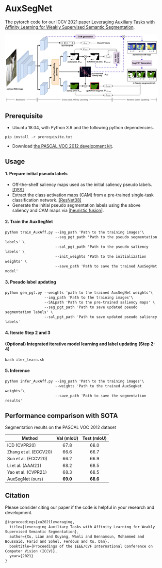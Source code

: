 # AuxSegNet

The pytorch code for our ICCV 2021 paper [Leveraging Auxiliary Tasks with Affinity Learning for Weakly Supervised Semantic Segmentation](https://arxiv.org/abs/2107.11787).

<p align="left">
  <img src="mis/framework2.jpg" width="720" title="" >
</p>

## Prerequisite
- Ubuntu 18.04, with Python 3.6 and the following python dependencies.
```
pip install -r prerequisite.txt
```
- Download [the PASCAL VOC 2012 development kit](http://host.robots.ox.ac.uk/pascal/VOC/voc2012).

## Usage


#### 1. Prepare initial pseudo labels
- Off-the-shelf saliency maps used as the initial saliency pseudo labels. [[DSS]](https://drive.google.com/open?id=1Ls2HBtg3jUiuk3WUuMtdUOVUFCgvE8IX)
- Extract the class activation maps (CAM) from a pre-trained single-task classification network. [[ResNet38]](https://drive.google.com/file/d/1xESB7017zlZHqxEWuh1Rb89UhjTGIKOA/view?usp=sharing)
- Generate the initial pseudo segmentation labels using the above saliency and CAM maps via [[heuristic fusion]](https://github.com/xulianuwa/AuxSegNet/blob/597506a4f44cca81d11c986217e5318361e8f65e/tool/imutils.py#L36).
#### 2. Train the AuxSegNet

```
python train_AuxAff.py --img_path 'Path to the training images'\
                       --seg_pgt_path 'Path to the pseudo segmentation labels' \
                       --sal_pgt_path 'Path to the pseudo saliency labels' \
                       --init_weights 'Path to the initialization weights' \
                       --save_path 'Path to save the trained AuxSegNet model' 
```


#### 3. Pseudo label updating
```
python gen_pgt.py --weights 'path to the trained AuxSegNet weights'\   
                  --img_path 'Path to the training images'\
                  --SALpath 'Path to the pre-trained saliency maps' \
                  --seg_pgt_path 'Path to save updated pseudo segmentation labels' \
                  --sal_pgt_path 'Path to save updated pseudo saliency labels' 
```
#### 4. Iterate Step 2 and 3

#### (Optional) Integrated iterative model learning and label updating (Step 2-4) 
```
bash iter_learn.sh
```
#### 5. Inference
```
python infer_AuxAff.py --img_path 'Path to the training images'\
                       --weights 'Path to the trained AuxSegNet weights'\
                       --save_path 'Path to save the segmentation results'

```
## Performance comparison with SOTA 

Segmentation results on the PASCAL VOC 2012 dataset

| Method         | Val (mIoU)    | Test (mIoU)    | 
| ------------- |:-------------:|:-----:|
|ICD (CVPR20)|67.8|68.0|
|Zhang et al. (ECCV20)|66.6|66.7|
|Sun et al. (ECCV20)|66.2|66.9|
| Li et al. (AAAI21)        | 68.2 | 68.5 | 
| Yao et al. (CVPR21)     | 68.3 | 68.5 | 
| AuxSegNet (ours)     | **69.0** | **68.6** | 


## Citation
Please consider citing our paper if the code is helpful in your research and development.
```
@inproceedings{xu2021leveraging,
  title={Leveraging Auxiliary Tasks with Affinity Learning for Weakly Supervised Semantic Segmentation},
  author={Xu, Lian and Ouyang, Wanli and Bennamoun, Mohammed and Boussaid, Farid and Sohel, Ferdous and Xu, Dan},
  booktitle={Proceedings of the IEEE/CVF International Conference on Computer Vision (ICCV)},
  year={2021}
}
```
